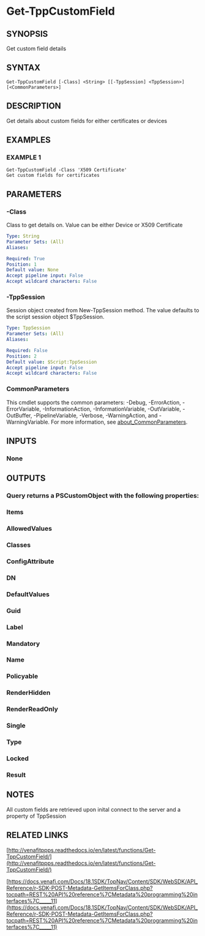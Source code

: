 # Get-TppCustomField

## SYNOPSIS
Get custom field details

## SYNTAX

```
Get-TppCustomField [-Class] <String> [[-TppSession] <TppSession>] [<CommonParameters>]
```

## DESCRIPTION
Get details about custom fields for either certificates or devices

## EXAMPLES

### EXAMPLE 1
```
Get-TppCustomField -Class 'X509 Certificate'
Get custom fields for certificates
```

## PARAMETERS

### -Class
Class to get details on. 
Value can be either Device or X509 Certificate

```yaml
Type: String
Parameter Sets: (All)
Aliases:

Required: True
Position: 1
Default value: None
Accept pipeline input: False
Accept wildcard characters: False
```

### -TppSession
Session object created from New-TppSession method. 
The value defaults to the script session object $TppSession.

```yaml
Type: TppSession
Parameter Sets: (All)
Aliases:

Required: False
Position: 2
Default value: $Script:TppSession
Accept pipeline input: False
Accept wildcard characters: False
```

### CommonParameters
This cmdlet supports the common parameters: -Debug, -ErrorAction, -ErrorVariable, -InformationAction, -InformationVariable, -OutVariable, -OutBuffer, -PipelineVariable, -Verbose, -WarningAction, and -WarningVariable. For more information, see [about_CommonParameters](http://go.microsoft.com/fwlink/?LinkID=113216).

## INPUTS

### None
## OUTPUTS

### Query returns a PSCustomObject with the following properties:
###     Items
###         AllowedValues
###         Classes
###         ConfigAttribute
###         DN
###         DefaultValues
###         Guid
###         Label
###         Mandatory
###         Name
###         Policyable
###         RenderHidden
###         RenderReadOnly
###         Single
###         Type
###     Locked
###     Result
## NOTES
All custom fields are retrieved upon inital connect to the server and a property of TppSession

## RELATED LINKS

[http://venafitppps.readthedocs.io/en/latest/functions/Get-TppCustomField/](http://venafitppps.readthedocs.io/en/latest/functions/Get-TppCustomField/)

[https://docs.venafi.com/Docs/18.1SDK/TopNav/Content/SDK/WebSDK/API_Reference/r-SDK-POST-Metadata-GetItemsForClass.php?tocpath=REST%20API%20reference%7CMetadata%20programming%20interfaces%7C_____11](https://docs.venafi.com/Docs/18.1SDK/TopNav/Content/SDK/WebSDK/API_Reference/r-SDK-POST-Metadata-GetItemsForClass.php?tocpath=REST%20API%20reference%7CMetadata%20programming%20interfaces%7C_____11)

